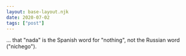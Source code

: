 ```yaml
---
layout: base-layout.njk
date: 2020-07-02
tags: ["post"]
---
```


... that "nada" is the Spanish word for "nothing", not the Russian word ("nichego").
